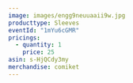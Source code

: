 ```yaml
---
image: images/engg9neuuaaii9w.jpg
producttype: Sleeves
eventId: "1mYu6cGMR"
pricings:
  - quantity: 1
    price: 25
asin: s-HjQCdy3my
merchandise: comiket
---
```

